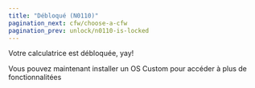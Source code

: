 ```yaml
---
title: "Débloqué (N0110)"
pagination_next: cfw/choose-a-cfw
pagination_prev: unlock/n0110-is-locked
---
```


Votre calculatrice est débloquée, yay!

Vous pouvez maintenant installer un OS Custom pour accéder à plus de fonctionnalitées

